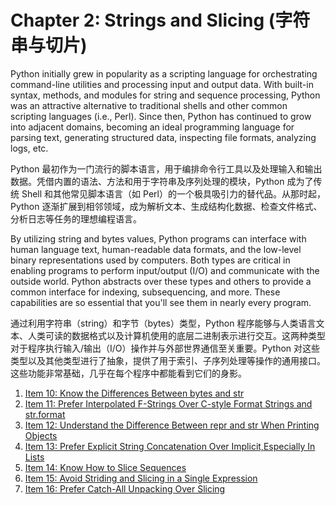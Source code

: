 # Chapter 2: Strings and Slicing (字符串与切片)

Python initially grew in popularity as a scripting language for orchestrating command-line utilities and processing input and output data. With built-in syntax, methods, and modules for string and sequence processing, Python was an attractive alternative to traditional shells and other common scripting languages (i.e., Perl). Since then, Python has continued to grow into adjacent domains, becoming an ideal programming language for parsing text, generating structured data, inspecting file formats, analyzing logs, etc.

Python 最初作为一门流行的脚本语言，用于编排命令行工具以及处理输入和输出数据。凭借内置的语法、方法和用于字符串及序列处理的模块，Python 成为了传统 Shell 和其他常见脚本语言（如 Perl）的一个极具吸引力的替代品。从那时起，Python 逐渐扩展到相邻领域，成为解析文本、生成结构化数据、检查文件格式、分析日志等任务的理想编程语言。

By utilizing string and bytes values, Python programs can interface with human language text, human-readable data formats, and the low-level binary representations used by computers. Both types are critical in enabling programs to perform input/output (I/O) and communicate with the outside world. Python abstracts over these types and others to provide a common interface for indexing, subsequencing, and more. These capabilities are so essential that you'll see them in nearly every program.

通过利用字符串（string）和字节（bytes）类型，Python 程序能够与人类语言文本、人类可读的数据格式以及计算机使用的底层二进制表示进行交互。这两种类型对于程序执行输入/输出（I/O）操作并与外部世界通信至关重要。Python 对这些类型以及其他类型进行了抽象，提供了用于索引、子序列处理等操作的通用接口。这些功能非常基础，几乎在每个程序中都能看到它们的身影。

1. [Item 10: Know the Differences Between bytes and str](Chapter-2-Item-10-Know-the-Differences-Between-bytes-and-str.md)
2. [Item 11: Prefer Interpolated F-Strings Over C-style Format Strings and str.format](Chapter-2-Item-11.md)
3. [Item 12: Understand the Difference Between repr and str When Printing Objects](Chapter-2-Item-12.md)
4. [Item 13: Prefer Explicit String Concatenation Over Implicit,Especially In Lists](Chapter-2-Item-13.md)
5. [Item 14: Know How to Slice Sequences](Chapter-2-Item-14.md)
6. [Item 15: Avoid Striding and Slicing in a Single Expression](Chapter-2-Item-15.md)
7. [Item 16: Prefer Catch-All Unpacking Over Slicing](Chapter-2-Item-16.md)